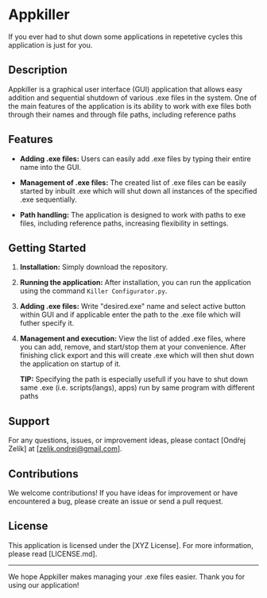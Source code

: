 # Appkiller

If you ever had to shut down some applications in repetetive cycles this application is just for you.

## Description

Appkiller is a graphical user interface (GUI) application that allows easy addition and sequential shutdown of various .exe files in the system. One of the main features of the application is its ability to work with exe files both through their names and through file paths, including reference paths

## Features

- **Adding .exe files:** Users can easily add .exe files by typing their entire name into the GUI.

- **Management of .exe files:** The created list of .exe files can be easily started by inbuilt .exe which will shut down all instances of the specified .exe sequentially.

- **Path handling:** The application is designed to work with paths to exe files, including reference paths, increasing flexibility in settings.

## Getting Started

1. **Installation:** Simply download the repository.

2. **Running the application:** After installation, you can run the application using the command `Killer Configurator.py`.

3. **Adding .exe files:** Write "desired.exe" name and select active button within GUI and if applicable enter the path to the .exe file which will futher specify it.

4. **Management and execution:** View the list of added .exe files, where you can add, remove, and start/stop them at your convenience. After finishing click export and this will create .exe which will then shut down the application on startup of it.

   **TIP:** Specifying the path is especially usefull if you have to shut down same .exe (i.e. scripts(langs), apps) run by same program with different paths
   
## Support

For any questions, issues, or improvement ideas, please contact [Ondřej Zelík] at [zelik.ondrej@gmail.com].

## Contributions

We welcome contributions! If you have ideas for improvement or have encountered a bug, please create an issue or send a pull request.

## License

This application is licensed under the [XYZ License]. For more information, please read [LICENSE.md].

--- 

We hope Appkiller makes managing your .exe files easier. Thank you for using our application!
